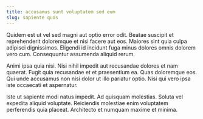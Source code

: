 ```yaml
---
title: accusamus sunt voluptatem sed eum
slug: sapiente quos
---
```


Quidem est ut vel sed magni aut optio error odit. Beatae suscipit et reprehenderit doloremque et nisi facere aut eos. Maiores sint quia culpa adipisci dignissimos. Eligendi id incidunt fuga minus dolores omnis dolorem vero cum. Consequuntur assumenda aliquid rerum.

Animi ipsa quia nisi. Nisi nihil impedit aut recusandae dolores et nam quaerat. Fugit quia recusandae et et praesentium ea. Quas doloremque eos. Qui unde accusamus non nisi dolor ut illo pariatur optio. Nisi qui vero ipsa iste occaecati et aspernatur.

Iste ut sapiente modi natus impedit. Ad quisquam molestias. Soluta vel expedita aliquid voluptate. Reiciendis molestiae enim voluptatem perferendis quia placeat. Architecto et numquam maxime et minima.
